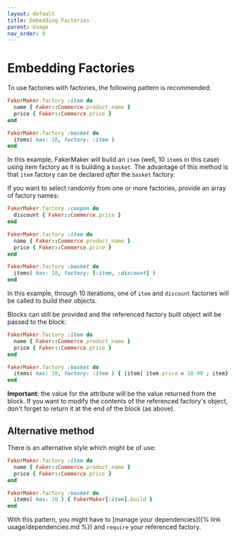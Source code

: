 ```yaml
---
layout: default
title: Embedding Factories
parent: Usage
nav_order: 8
---
```


# Embedding Factories

To use factories with factories, the following pattern is recommended:

```ruby
FakerMaker.factory :item do
  name { Faker::Commerce.product_name }
  price { Faker::Commerce.price }
end

FakerMaker.factory :basket do
  items( has: 10, factory: :item )
end
```

In this example, FakerMaker will build an `item` (well, 10 `item`s in this case) using item factory as it is building a `basket`. The advantage of this method is that `item` factory can be declared *after* the `basket` factory.

If you want to select randomly from one or more factories, provide an array of factory names:

```ruby
FakerMaker.factory :coupon do
  discount { Faker::Commerce.price }
end

FakerMaker.factory :item do
  name { Faker::Commerce.product_name }
  price { Faker::Commerce.price }
end

FakerMaker.factory :basket do
  items( has: 10, factory: [:item, :discount] )
end
```

In this example, through 10 iterations, one of `item` and `discount` factories will be called to build their objects.

Blocks can still be provided and the referenced factory built object will be passed to the block:

```ruby
FakerMaker.factory :item do
  name { Faker::Commerce.product_name }
  price { Faker::Commerce.price }
end

FakerMaker.factory :basket do
  items( has: 10, factory: :item ) { |item| item.price = 10.99 ; item}
end
```
**Important:** the value for the attribute will be the value returned from the block. If you want to modify the contents of the referenced factory's object, don't forget to return it at the end of the block (as above).

## Alternative method

There is an alternative style which might be of use:

```ruby
FakerMaker.factory :item do
  name { Faker::Commerce.product_name }
  price { Faker::Commerce.price }
end

FakerMaker.factory :basket do
  items( has: 10 ) { FakerMaker[:item].build }
end
```

With this pattern, you might have to [manage your dependencies]({% link usage/dependencies.md %}) and `require` your referenced factory.